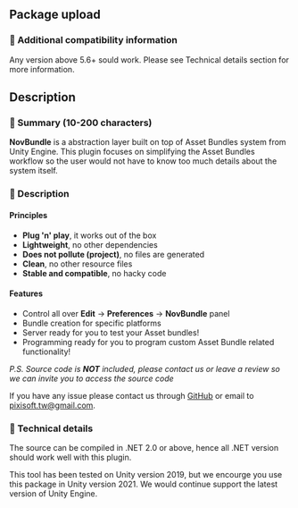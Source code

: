 ## Package upload

### :pencil: Additional compatibility information

Any version above 5.6+ sould work. Please see Technical details section for more information.

## Description

### :pencil: Summary (10-200 characters)

**NovBundle** is a abstraction layer built on top of Asset Bundles system from
Unity Engine. This plugin focuses on simplifying the Asset Bundles workflow so
the user would not have to know too much details about the system itself.

### :pencil: Description

#### Principles

* **Plug 'n' play**, it works out of the box
* **Lightweight**, no other dependencies
* **Does not pollute (project)**, no files are generated
* **Clean**, no other resource files
* **Stable and compatible**, no hacky code

#### Features

* Control all over **Edit** -> **Preferences** -> **NovBundle** panel
* Bundle creation for specific platforms
* Server ready for you to test your Asset bundles!
* Programming ready for you to program custom Asset Bundle related functionality!

*P.S. Source code is **NOT** included, please contact us or leave a review so
we can invite you to access the source code*

If you have any issue please contact us through [GitHub](https://github.com/Pixisoft)
or email to pixisoft.tw@gmail.com.

### :pencil: Technical details

The source can be compiled in .NET 2.0 or above, hence all .NET version should
work well with this plugin.

This tool has been tested on Unity version 2019, but we encourge you use this
package in Unity version 2021. We would continue support the latest version of
Unity Engine.
